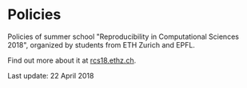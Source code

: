 # Policies

Policies of summer school "Reproducibility in Computational Sciences 2018", organized by students from ETH Zurich and EPFL. 

Find out more about it at [rcs18.ethz.ch](rcs18.ethz.ch). 

Last update: 22 April 2018
